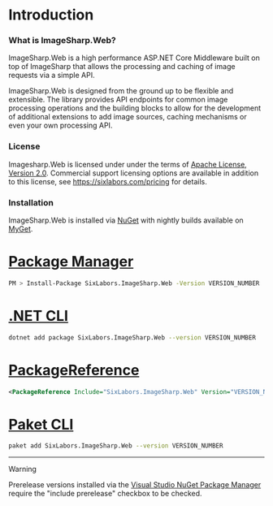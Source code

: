 ﻿# Introduction

### What is ImageSharp.Web?
ImageSharp.Web is a high performance ASP.NET Core Middleware built on top of ImageSharp that allows the processing and caching of image requests via a simple API.

ImageSharp.Web is designed from the ground up to be flexible and extensible. The library provides API endpoints for common image processing operations and the building blocks to allow for the development of additional extensions to add image sources, caching mechanisms or even your own processing API.  

### License  
Imagesharp.Web is licensed under under the terms of [Apache License, Version 2.0](https://opensource.org/licenses/Apache-2.0). Commercial support licensing options are available in addition to this license, see https://sixlabors.com/pricing for details.
  
### Installation
  
ImageSharp.Web is installed via [NuGet](https://www.nuget.org/packages/SixLabors.ImageSharp.Web) with nightly builds available on [MyGet](https://www.myget.org/feed/sixlabors/package/nuget/SixLabors.ImageSharp.Web).

# [Package Manager](#tab/tabid-1)

```bash
PM > Install-Package SixLabors.ImageSharp.Web -Version VERSION_NUMBER
```

# [.NET CLI](#tab/tabid-2)

```bash
dotnet add package SixLabors.ImageSharp.Web --version VERSION_NUMBER
```

# [PackageReference](#tab/tabid-3)

```xml
<PackageReference Include="SixLabors.ImageSharp.Web" Version="VERSION_NUMBER" />
```

# [Paket CLI](#tab/tabid-4)

```bash
paket add SixLabors.ImageSharp.Web --version VERSION_NUMBER
```

***

>[!WARNING]
>Prerelease versions installed via the [Visual Studio NuGet Package Manager](https://docs.microsoft.com/en-us/nuget/consume-packages/install-use-packages-visual-studio) require the "include prerelease" checkbox to be checked.